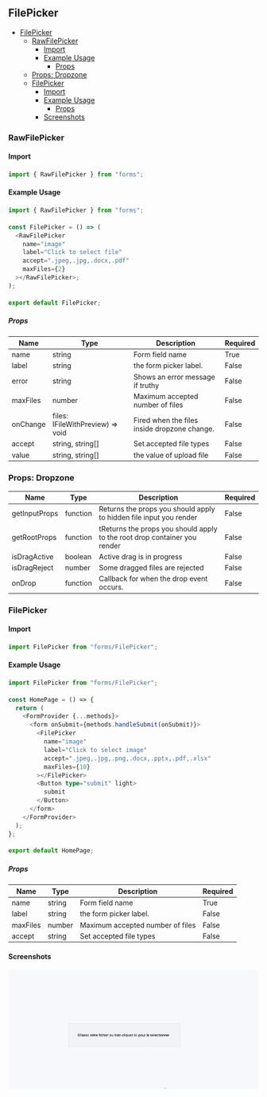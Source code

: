 ## FilePicker

- [FilePicker](#filepicker)
  - [RawFilePicker](#rawfilepicker)
    - [Import](#import)
    - [Example Usage](#example-usage)
      - [Props](#props)
  - [Props: Dropzone](#props-dropzone)
  - [FilePicker](#filepicker-1)
    - [Import](#import-1)
    - [Example Usage](#example-usage-1)
      - [Props](#props-1)
    - [Screenshots](#screenshots)
    <!-- RawFilePicker -->

### RawFilePicker

<!-- RawFilePicker-Import -->

#### Import

```typescript
import { RawFilePicker } from "forms";
```

#### Example Usage

```typescript
import { RawFilePicker } from "forms";

const FilePicker = () => (
  <RawFilePicker
    name="image"
    label="Click to select file"
    accept=".jpeg,.jpg,.docx,.pdf"
    maxFiles={2}
  ></RawFilePicker>;
);

export default FilePicker;
```

##### Props

| Name     | Type                             | Description                                  | Required |
| -------- | -------------------------------- | -------------------------------------------- | -------- |
| name     | string                           | Form field name                              | True     |
| label    | string                           | the form picker label.                       | False    |
| error    | string                           | Shows an error message if truthy             | False    |
| maxFiles | number                           | Maximum accepted number of files             | False    |
| onChange | files: IFileWithPreview) => void | Fired when the files inside dropzone change. | False    |
| accept   | string, string[]                 | Set accepted file types                      | False    |
| value    | string, string[]                 | the value of upload file                     | False    |

### Props: Dropzone

| Name          | Type     | Description                                                               | Required |
| ------------- | -------- | ------------------------------------------------------------------------- | -------- |
| getInputProps | function | Returns the props you should apply to hidden file input you render        | False    |
| getRootProps  | function | tReturns the props you should apply to the root drop container you render | False    |
| isDragActive  | boolean  | Active drag is in progress                                                | False    |
| isDragReject  | number   | Some dragged files are rejected                                           | False    |
| onDrop        | function | Callback for when the drop event occurs.                                  | False    |

### FilePicker

<!-- filePicker-import -->

#### Import

```typescript
import FilePicker from "forms/FilePicker";
```

<!--  filePicker-Usage -->

#### Example Usage

```typescript
import FilePicker from "forms/FilePicker";

const HomePage = () => {
  return (
    <FormProvider {...methods}>
      <form onSubmit={methods.handleSubmit(onSubmit)}>
        <FilePicker
          name="image"
          label="Click to select image"
          accept=".jpeg,.jpg,.png,.docx,.pptx,.pdf,.xlsx"
          maxFiles={10}
        ></FilePicker>
        <Button type="submit" light>
          submit
        </Button>
      </form>
    </FormProvider>
  );
};

export default HomePage;
```

##### Props

| Name     | Type   | Description                      | Required |
| -------- | ------ | -------------------------------- | -------- |
| name     | string | Form field name                  | True     |
| label    | string | the form picker label.           | False    |
| maxFiles | number | Maximum accepted number of files | False    |
| accept   | string | Set accepted file types          | False    |

#### Screenshots

<img  src="../../../../readme-assets/file-picker.gif"  alt="screenshot" />

</div>
